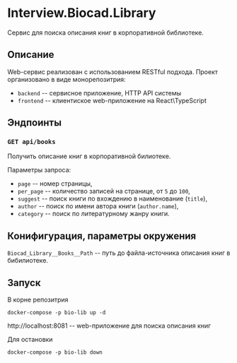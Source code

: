 # Interview.Biocad.Library

Сервис для поиска описания книг в корпоративной библиотеке.

## Описание

Web-сервис реализован с использованием RESTful подхода. Проект организовано в виде монорепозитрия:

- `backend` -- сервисное приложение, HTTP API системы
- `frontend` -- клиентиское web-приложение на React\TypeScript

## Эндпоинты

### `GET api/books`

Получить описание книг в корпоративной билиотеке.

Параметры запроса:
- `page` -- номер страницы,
- `per_page` -- количество записей на странице, от `5` до `100`,
- `suggest` -- поиск книги по вхождению в наименование (`title`),
- `author` -- поиск по имени автора книги (`author.name`),
- `category` -- поиск по литературному жанру книги.

## Конифигурация, параметры окружения

`Biocad_Library__Books__Path` -- путь до файла-источника описания книг в бибилиотеке.

## Запуск

В корне репозитрия

```shell
docker-compose -p bio-lib up -d
```

http://localhost:8081 -- web-приложение для поиска описания книг

Для остановки

```shell
docker-compose -p bio-lib down
```
